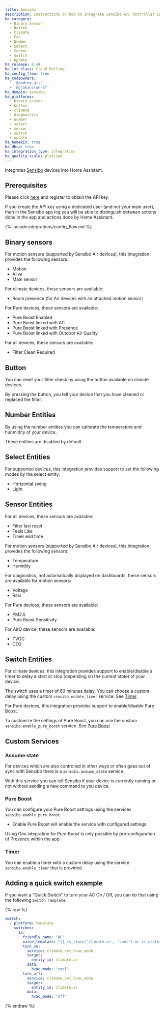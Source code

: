 ```yaml
---
title: Sensibo
description: Instructions on how to integrate Sensibo A/C controller into Home Assistant.
ha_category:
  - Binary Sensor
  - Button
  - Climate
  - Fan
  - Number
  - Select
  - Sensor
  - Switch
  - Update
ha_release: 0.44
ha_iot_class: Cloud Polling
ha_config_flow: true
ha_codeowners:
  - '@andrey-git'
  - '@gjohansson-ST'
ha_domain: sensibo
ha_platforms:
  - binary_sensor
  - button
  - climate
  - diagnostics
  - number
  - select
  - sensor
  - switch
  - update
ha_homekit: true
ha_dhcp: true
ha_integration_type: integration
ha_quality_scale: platinum
---
```


Integrates [Sensibo](https://sensibo.com) devices into Home Assistant.

## Prerequisites

Please click [here](https://home.sensibo.com/me/api) and register to obtain the API key.
<div class="note">
If you create the API key using a dedicated user (and not your main user),
then in the Sensibo app log you will be able to distinguish between actions
done in the app and actions done by Home Assistant.
</div>

{% include integrations/config_flow.md %}

## Binary sensors

For motion sensors (supported by Sensibo Air devices), this integration provides the following sensors:

- Motion
- Alive
- Main sensor

For climate devices, these sensors are available:

- Room presence (for Air devices with an attached motion sensor)

For Pure devices, these sensors are available:

- Pure Boost Enabled
- Pure Boost linked with AC
- Pure Boost linked with Presence
- Pure Boost linked with Outdoor Air Quality

For all devices, these sensors are available:

- Filter Clean Required

## Button

You can reset your filter check by using the button available on climate devices.

By pressing the button, you tell your device that you have cleaned or replaced the filter.

## Number Entities

By using the number entities you can calibrate the temperature and hunmidity of your device.

These entities are disabled by default.

## Select Entities

For supported devices, this integration provides support to set the following modes by the select entity:

- Horizontal swing
- Light

## Sensor Entities

For all devices, these sensors are available:

- Filter last reset
- Feels Like
- Timer end time

For motion sensors (supported by Sensibo Air devices), this integration provides the following sensors:

- Temperature
- Humidity

For diagnostics, not automatically displayed on dashboards, these sensors are available for motion sensors:

- Voltage
- Rssi

For Pure devices, these sensors are available:

- PM2.5
- Pure Boost Sensitivity

For AirQ device, these sensors are available:

- TVOC
- CO2

## Switch Entities

For climate devices, this integration provides support to enable/disable a timer to delay a start or stop (depending on the current state) of your device.

The switch uses a timer of 60 minutes delay. You can choose a custom delay using the custom `sensibo.enable_timer` service. See [Timer](#timer).

For Pure devices, this integration provides support to enable/disable Pure Boost.

To customize the settings of Pure Boost, you can use the custom `sensibo.enable_pure_boost` service. See [Pure Boost](#pure-boost)

## Custom Services

### Assume state

For devices which are also controlled in other ways or often goes out of sync with Sensibo there is a `sensibo.assume_state` service.

With this service you can tell Sensibo if your device is currently running or not without sending a new command to you device.

### Pure Boost

You can configure your Pure Boost settings using the services `sensibo.enable_pure_boost`.

- Enable Pure Boost will enable the service with configured settings

Using Geo integration for Pure Boost is only possible by pre-configuration of Presence within the app.

### Timer

You can enable a timer with a custom delay using the service `sensibo.enable_timer` that is provided.

## Adding a quick switch example

If you want a "Quick Switch" to turn your AC On / Off, you can do that using the following `Switch Template`:

{% raw %}

```yaml
switch:
  - platform: template
    switches:
      ac:
        friendly_name: "AC"
        value_template: "{{ is_state('climate.ac', 'cool') or is_state('climate.ac', 'heat') or is_state('climate.ac', 'dry') or is_state('climate.ac', 'fan_only') }}"
        turn_on:
          service: climate.set_hvac_mode
          target:
            entity_id: climate.ac
          data:
            hvac_mode: "cool"
        turn_off:
          service: climate.set_hvac_mode
          target:
            entity_id: climate.ac
          data:
            hvac_mode: "off"
```

{% endraw %}

